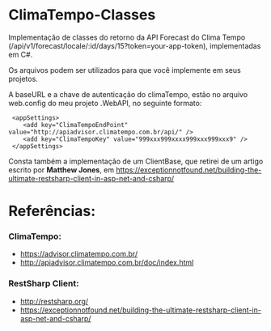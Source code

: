 # ClimaTempo-Classes

Implementação de classes do retorno da API Forecast do Clima Tempo (/api/v1/forecast/locale/:id/days/15?token=your-app-token), implementadas em C#.

Os arquivos podem ser utilizados para que você implemente em seus projetos.

A baseURL e a chave de autenticação do climaTempo, estão no arquivo web.config do meu projeto .WebAPI, no seguinte formato:

```
 <appSettings>
    <add key="ClimaTempoEndPoint" value="http://apiadvisor.climatempo.com.br/api/" />
    <add key="ClimaTempoKey" value="999xxx999xxxx999xxx999xxx9" />
 </appSettings>
```

Consta também a implementação de um ClientBase, que retirei de um artigo escrito por **Matthew Jones**, em https://exceptionnotfound.net/building-the-ultimate-restsharp-client-in-asp-net-and-csharp/


# Referências:

### ClimaTempo:
- https://advisor.climatempo.com.br/
- http://apiadvisor.climatempo.com.br/doc/index.html

### RestSharp Client:
- http://restsharp.org/
- https://exceptionnotfound.net/building-the-ultimate-restsharp-client-in-asp-net-and-csharp/
